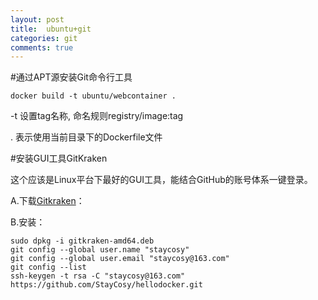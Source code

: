 ```yaml
---
layout: post
title:  ubuntu+git
categories: git
comments: true
---
```


#通过APT源安装Git命令行工具

	docker build -t ubuntu/webcontainer .

-t 设置tag名称, 命名规则registry/image:tag

. 表示使用当前目录下的Dockerfile文件

#安装GUI工具GitKraken

这个应该是Linux平台下最好的GUI工具，能结合GitHub的账号体系一键登录。

A.下载[Gitkraken][Gitkraken]：

B.安装：

	sudo dpkg -i gitkraken-amd64.deb
	git config --global user.name "staycosy"
	git config --global user.email "staycosy@163.com"
	git config --list
	ssh-keygen -t rsa -C "staycosy@163.com"
	https://github.com/StayCosy/hellodocker.git


[Gitkraken]: https://www.gitkraken.com/download/linux-deb
